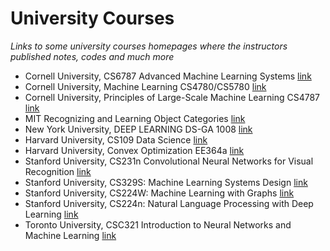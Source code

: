 # University Courses
*Links to some university courses homepages where the instructors published notes, codes and much more*
- Cornell University, CS6787 Advanced Machine Learning Systems [link](http://www.cs.cornell.edu/courses/cs6787/2021fa/)
- Cornell University, Machine Learning CS4780/CS5780  [link](https://www.cs.cornell.edu/courses/cs4780/2018sp/page16/)
- Cornell University, Principles of Large-Scale Machine Learning CS4787 [link](https://www.cs.cornell.edu/courses/cs4787/2020sp/)
- MIT Recognizing and Learning Object Categories [link](https://people.csail.mit.edu/torralba/shortCourseRLOC/index.html)
- New York University, DEEP LEARNING DS-GA 1008 [link](https://atcold.github.io/pytorch-Deep-Learning/)
- Harvard University, CS109 Data Science [link](http://cs109.github.io/2015/pages/videos.html)
- Harvard University, Convex Optimization EE364a [link](https://stanford.edu/class/ee364a/lectures.html)
- Stanford University, CS231n Convolutional Neural Networks for Visual Recognition [link](http://cs231n.stanford.edu/)
- Stanford University, CS329S: Machine Learning Systems Design [link](https://stanford-cs329s.github.io/index.html)
- Stanford University, CS224W: Machine Learning with Graphs [link](http://web.stanford.edu/class/cs224w/index.html)
- Stanford University, CS224n: Natural Language Processing with Deep Learning [link](http://web.stanford.edu/class/cs224n/)
- Toronto University, CSC321 Introduction to Neural Networks and Machine Learning [link](http://www.cs.toronto.edu/~tijmen/csc321/)
